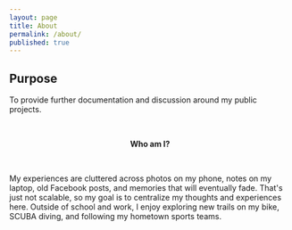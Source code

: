 ```yaml
---
layout: page
title: About
permalink: /about/
published: true
---
```


<h2>Purpose</h2>
<p>To provide further documentation and discussion around my public projects.</p>
<br>
<center><p ><strong><span class="manual">Who am I?</span></strong></p></center>
<br>
<div>
<p>My experiences are cluttered across photos on my phone, notes on my laptop, old Facebook posts, and memories that will eventually fade. That's just not scalable, so my goal is to centralize my thoughts and experiences here. Outside of school and work, I enjoy exploring new trails on my bike, SCUBA diving, and following my hometown sports teams.
</div>
